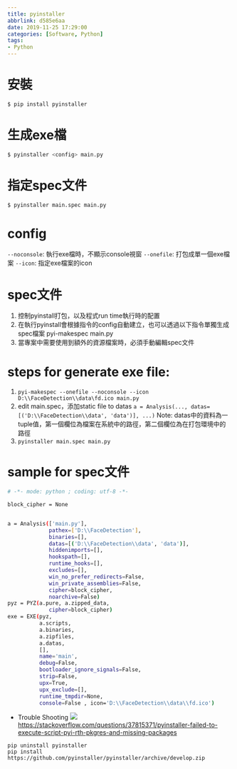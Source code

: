 ```yaml
---
title: pyinstaller
abbrlink: d585e6aa
date: 2019-11-25 17:29:00
categories: [Software, Python]
tags:
- Python
---
```


# 安裝
```bash
$ pip install pyinstaller
```

# 生成exe檔
```bash
$ pyinstaller <config> main.py
```

# 指定spec文件
```bash
$ pyinstaller main.spec main.py
```

# config
`--noconsole`: 執行exe檔時，不顯示console視窗
`--onefile`: 打包成單一個exe檔案
`--icon`: 指定exe檔案的icon

# spec文件
1. 控制pyinstall打包，以及程式run time執行時的配置
2. 在執行pyinstall會根據指令的config自動建立，也可以透過以下指令單獨生成spec檔案
pyi-makespec <config> main.py
3. 當專案中需要使用到額外的資源檔案時，必須手動編輯spec文件

# steps for generate exe file:
1. `pyi-makespec --onefile --noconsole --icon D:\\FaceDetection\\data\fd.ico main.py`
2. edit main.spec，添加static file to datas
`a = Analysis(..., datas=[('D:\\FaceDetection\\data', 'data')], ...)`
Note: datas中的資料為一tuple值，第一個欄位為檔案在系統中的路徑，第二個欄位為在打包環境中的路徑
3. `pyinstaller main.spec main.py`

# sample for spec文件
```bash
# -*- mode: python ; coding: utf-8 -*-

block_cipher = None


a = Analysis(['main.py'],
             pathex=['D:\\FaceDetection'],
             binaries=[],
             datas=[('D:\\FaceDetection\\data', 'data')],
             hiddenimports=[],
             hookspath=[],
             runtime_hooks=[],
             excludes=[],
             win_no_prefer_redirects=False,
             win_private_assemblies=False,
             cipher=block_cipher,
             noarchive=False)
pyz = PYZ(a.pure, a.zipped_data,
             cipher=block_cipher)
exe = EXE(pyz,
          a.scripts,
          a.binaries,
          a.zipfiles,
          a.datas,
          [],
          name='main',
          debug=False,
          bootloader_ignore_signals=False,
          strip=False,
          upx=True,
          upx_exclude=[],
          runtime_tmpdir=None,
          console=False , icon='D:\\FaceDetection\\data\\fd.ico')
```

* Trouble Shooting
![](image01.png)
https://stackoverflow.com/questions/37815371/pyinstaller-failed-to-execute-script-pyi-rth-pkgres-and-missing-packages
```
pip uninstall pyinstaller
pip install https://github.com/pyinstaller/pyinstaller/archive/develop.zip
```